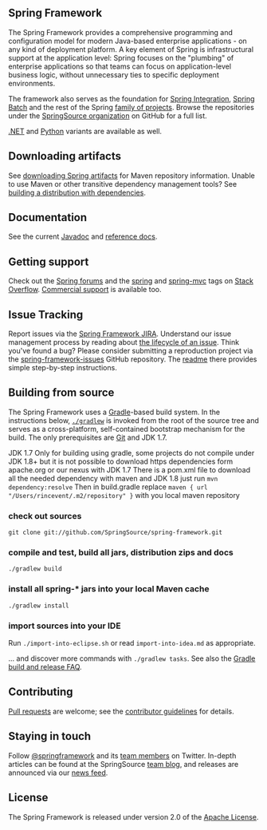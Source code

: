 ## Spring Framework
The Spring Framework provides a comprehensive programming and configuration
model for modern Java-based enterprise applications - on any kind of deployment
platform. A key element of Spring is infrastructural support at the application
level: Spring focuses on the "plumbing" of enterprise applications so that teams
can focus on application-level business logic, without unnecessary ties to
specific deployment environments.

The framework also serves as the foundation for [Spring Integration][], [Spring
Batch][] and the rest of the Spring [family of projects][]. Browse the
repositories under the [SpringSource organization][] on GitHub for a full list.

[.NET][] and [Python][] variants are available as well.

## Downloading artifacts
See [downloading Spring artifacts][] for Maven repository information. Unable to
use Maven or other transitive dependency management tools? See [building a
distribution with dependencies][].

## Documentation
See the current [Javadoc][] and [reference docs][].

## Getting support
Check out the [Spring forums][] and the [spring][spring tag] and
[spring-mvc][spring-mvc tag] tags on [Stack Overflow][]. [Commercial support][]
is available too.

## Issue Tracking
Report issues via the [Spring Framework JIRA]. Understand our issue management
process by reading about [the lifecycle of an issue][]. Think you've found a
bug? Please consider submitting a reproduction project via the
[spring-framework-issues][] GitHub repository. The [readme][] there provides
simple step-by-step instructions.

## Building from source
The Spring Framework uses a [Gradle][]-based build system. In the instructions
below, [`./gradlew`][] is invoked from the root of the source tree and serves as
a cross-platform, self-contained bootstrap mechanism for the build. The only
prerequisites are [Git][] and JDK 1.7.

JDK 1.7 Only for building using gradle, some projects do not compile under JDK 1.8+
but it is not possible to download https dependencies form apache.org or our nexus with JDK 1.7
There is a pom.xml file to download all the needed dependency with maven and JDK 1.8
just run `mvn dependency:resolve`
Then in build.gradle replace `maven { url "/Users/rincevent/.m2/repository" }` with you local maven repository

### check out sources
`git clone git://github.com/SpringSource/spring-framework.git`

### compile and test, build all jars, distribution zips and docs
`./gradlew build`

### install all spring-\* jars into your local Maven cache
`./gradlew install`

### import sources into your IDE
Run `./import-into-eclipse.sh` or read `import-into-idea.md` as appropriate.

... and discover more commands with `./gradlew tasks`. See also the [Gradle
build and release FAQ][].

## Contributing
[Pull requests][] are welcome; see the [contributor guidelines][] for details.

## Staying in touch
Follow [@springframework][] and its [team members][] on Twitter. In-depth
articles can be found at the SpringSource [team blog][], and releases are
announced via our [news feed][].

## License
The Spring Framework is released under version 2.0 of the [Apache License][].

[Spring Integration]: https://github.com/SpringSource/spring-integration
[Spring Batch]: https://github.com/SpringSource/spring-batch
[family of projects]: https://springsource.org/projects
[SpringSource organization]: https://github.com/SpringSource
[.NET]: https://github.com/SpringSource/spring-net
[Python]: https://github.com/SpringSource/spring-python
[downloading Spring artifacts]: https://github.com/SpringSource/spring-framework/wiki/Downloading-Spring-artifacts
[building a distribution with dependencies]: https://github.com/SpringSource/spring-framework/wiki/Building-a-distribution-with-dependencies
[Javadoc]: https://docs.spring.io/spring-framework/docs/current/javadoc-api
[reference docs]: https://docs.spring.io/spring-framework/docs/current/spring-framework-reference
[Spring forums]: https://forum.spring.io/
[spring tag]: https://stackoverflow.com/questions/tagged/spring
[spring-mvc tag]: https://stackoverflow.com/questions/tagged/spring-mvc
[Stack Overflow]: https://stackoverflow.com/faq
[Commercial support]: https://springsource.com/support/springsupport
[Spring Framework JIRA]: https://jira.springsource.org/browse/SPR
[the lifecycle of an issue]: https://github.com/cbeams/spring-framework/wiki/The-Lifecycle-of-an-Issue
[spring-framework-issues]: https://github.com/SpringSource/spring-framework-issues#readme
[readme]: https://github.com/SpringSource/spring-framework-issues#readme
[Gradle]: https://gradle.org
[`./gradlew`]: https://vimeo.com/34436402
[Git]: https://help.github.com/set-up-git-redirect
[Gradle build and release FAQ]: https://github.com/SpringSource/spring-framework/wiki/Gradle-build-and-release-FAQ
[Pull requests]: https://help.github.com/send-pull-requests
[contributor guidelines]: https://github.com/SpringSource/spring-framework/blob/master/CONTRIBUTING.md
[@springframework]: https://twitter.com/springframework
[team members]: https://twitter.com/springframework/team/members
[team blog]: https://blog.springsource.org
[news feed]: https://www.springsource.org/news-events
[Apache License]: https://www.apache.org/licenses/LICENSE-2.0
